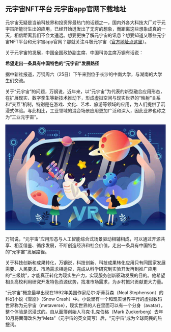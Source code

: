 ## 元宇宙NFT平台 元宇宙app官网下载地址

元宇宙无疑是当前科技界和投资界最热门的话题之一，国内外各大科技大厂对于元宇宙所能衍生出的应用，已经开始迸发出了无穷的想象，而距离这些想象成真的一天，相信距离我们不会太遥远。想要更快了解元宇宙的讯息？想要知道又哪些元宇宙NFT平台和元宇宙app官网？那就关注斗极元宇宙（[官方地址点这里](https://demo.metabd.io/)）。

关于元宇宙的发展，中国全国政协副主席、中国科协主席万钢有话说：

**希望走出一条具有中国特色的“元宇宙”发展路径**

据中新社报道，万钢周六（25日）下午来到位于长沙的中南大学，与湖南的大学生们交流。

关于“元宇宙”的问题，万钢说，近年来，以“元宇宙”为代表的新型融合应用形态，在扩展现实、数字孪生等新技术推动下，形成虚拟空间与现实世界的“映射”关系和“交互”机制，特别是在游戏、文化、艺术、旅游等领域的应用，为人们提供了沉浸式体验。与此相比，工业领域的混合场景应用更加广泛和深入，因此业界也称之为“工业元宇宙”。

![配图一](d04e36265e42c9eff254fe5ab34e0a20.jpeg)


万钢说，“元宇宙”应用形态与人工智能综合式场景驱动相辅相成，可以通过开源共享、相互借鉴、循序发展，不断创造经济和社会价值，走出一条具有中国特色的“元宇宙”发展路径。

关于科技创新和成果转化，万钢说，科技创新、科技成果转化应用只有同国家发展需要、人民要求、市场需求相适应，完成从科学研究到实验开发再到推广应用的“三级跳”，才能真正转化为现实生产力，实现服务创新驱动发展的目的。他希望相关高校利用研究开发特色资源优势，找准市场需求，为乡村振兴贡献更大力量。

“元宇宙”概念最早出现在1992年美国作家尼尔·斯蒂芬森（Neal Stephenson）的科幻小说《雪崩》（Snow Crash）中。小说里有一个和现实世界平行的虚拟数码世界称为元宇宙（metaverse），现实世界的人在里面可以有一个分身（avatar），整个体验是沉浸式的。自从面簿创始人马克·扎克伯格（Mark Zuckerberg）去年10月将面簿改名为“Meta”（元宇宙的英文简写）后，“元宇宙”成为全球网民的热搜词。